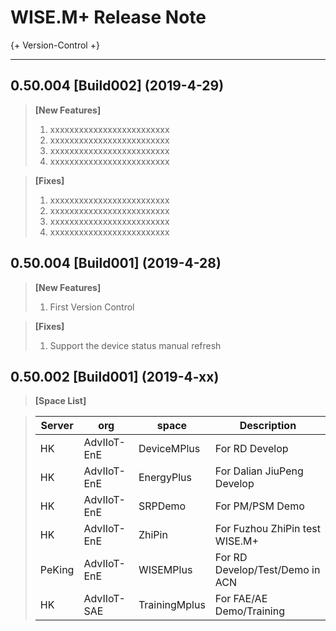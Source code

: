 # WISE.M+ Release Note

{+ Version-Control +}

---

## **0.50.004 [Build002] (2019-4-29)**
> **[New Features]**
> 1. xxxxxxxxxxxxxxxxxxxxxxxxx
> 2. xxxxxxxxxxxxxxxxxxxxxxxxx
> 3. xxxxxxxxxxxxxxxxxxxxxxxxx
> 4. xxxxxxxxxxxxxxxxxxxxxxxxx

> **[Fixes]**
> 1. xxxxxxxxxxxxxxxxxxxxxxxxx
> 2. xxxxxxxxxxxxxxxxxxxxxxxxx
> 3. xxxxxxxxxxxxxxxxxxxxxxxxx
> 4. xxxxxxxxxxxxxxxxxxxxxxxxx

## **0.50.004 [Build001] (2019-4-28)**
> **[New Features]**
> 1. First Version Control

> **[Fixes]**
> 1. Support the device status manual refresh

## **0.50.002 [Build001] (2019-4-xx)**
> **[Space List]**

> | Server   |org     |   space|    Description |
> |--------  |--------|--------|----------------|
> |HK        |AdvIIoT-EnE |DeviceMPlus |For RD Develop|
> |HK        |AdvIIoT-EnE |EnergyPlus |For Dalian JiuPeng Develop|
> |HK        |AdvIIoT-EnE |SRPDemo |For PM/PSM Demo|
> |HK        |AdvIIoT-EnE |ZhiPin |For Fuzhou ZhiPin test WISE.M+|
> |PeKing    |AdvIIoT-EnE |WISEMPlus |For RD Develop/Test/Demo in ACN|
> |HK    |AdvIIoT-SAE |TrainingMplus |For FAE/AE Demo/Training|
